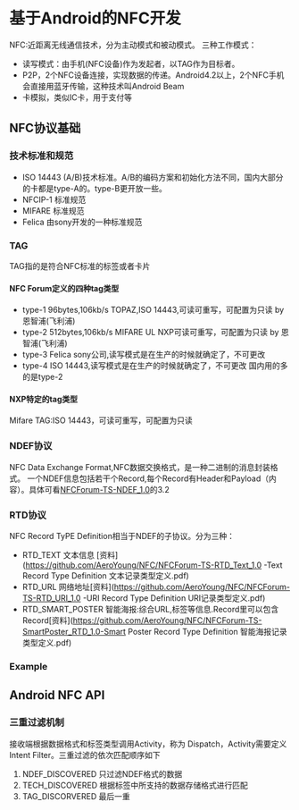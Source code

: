 # 基于Android的NFC开发
NFC:近距离无线通信技术，分为主动模式和被动模式。
三种工作模式：
* 读写模式：由手机(NFC设备)作为发起者，以TAG作为目标者。
* P2P，2个NFC设备连接，实现数据的传递。Android4.2以上，2个NFC手机会直接用蓝牙传输，这种技术叫Android Beam
* 卡模拟，类似IC卡，用于支付等

## NFC协议基础
### 技术标准和规范
* ISO 14443 (A/B)技术标准。A/B的编码方案和初始化方法不同，国内大部分的卡都是type-A的。type-B更开放一些。
* NFCIP-1 标准规范 
* MIFARE 标准规范
* Felica 由sony开发的一种标准规范

### TAG
TAG指的是符合NFC标准的标签或者卡片
#### NFC Forum定义的四种tag类型
* type-1 96bytes,106kb/s TOPAZ,ISO 14443,可读可重写，可配置为只读 by 恩智浦(飞利浦)
* type-2 512bytes,106kb/s MIFARE UL NXP可读可重写，可配置为只读 by 恩智浦(飞利浦)
* type-3 Felica sony公司,读写模式是在生产的时候就确定了，不可更改
* type-4 ISO 14443,读写模式是在生产的时候就确定了，不可更改
 国内用的多的是type-2

#### NXP特定的tag类型
Mifare TAG:ISO 14443，可读可重写，可配置为只读

### NDEF协议
NFC Data Exchange Format,NFC数据交换格式，是一种二进制的消息封装格式。
一个NDEF信息包括若干个Record,每个Record有Header和Payload（内容）。具体可看[NFCForum-TS-NDEF_1.0](https://github.com/AeroYoung/NFC/NFCForum-TS-NDEF_1.0.pdf)的3.2

### RTD协议
NFC Record TyPE Definition相当于NDEF的子协议。分为三种：
* RTD_TEXT 文本信息 [资料](https://github.com/AeroYoung/NFC/NFCForum-TS-RTD_Text_1.0 -Text Record Type Definition 文本记录类型定义.pdf)
* RTD_URL 网络地址[资料](https://github.com/AeroYoung/NFC/NFCForum-TS-RTD_URI_1.0 -URI Record Type Definition URI记录类型定义.pdf)
* RTD_SMART_POSTER 智能海报:综合URL,标签等信息.Record里可以包含Record[资料](https://github.com/AeroYoung/NFC/NFCForum-TS-SmartPoster_RTD_1.0-Smart Poster Record Type Definition 智能海报记录类型定义.pdf)

### Example


## Android NFC API
### 三重过滤机制
接收端根据数据格式和标签类型调用Activity，称为 Dispatch，Activity需要定义Intent Filter。三重过滤的依次匹配顺序如下
1. NDEF_DISCOVERED 只过滤NDEF格式的数据
2. TECH_DISCOVERED 根据标签中所支持的数据存储格式进行匹配
3. TAG_DISCORVERED 最后一重

